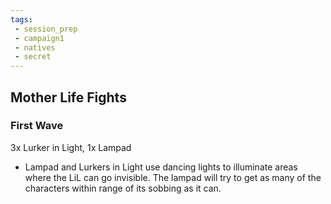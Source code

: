 ```yaml
---
tags:
 - session_prep
 - campaign1
 - natives
 - secret
---
```


## Mother Life Fights

### First Wave
3x Lurker in Light, 1x Lampad
- Lampad and Lurkers in Light use dancing lights to illuminate areas where the LiL can go invisible. The lampad will try to get as many of the characters within range of its sobbing as it can. 